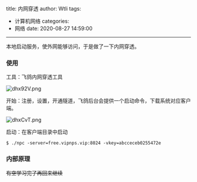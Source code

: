 title: 内网穿透
author: Wtli
tags:
  - 计算机网络
categories:
  - 网络
date: 2020-08-27 14:59:00
---
本地启动服务，使外网能够访问，于是做了一下内网穿透。
<!-- more -->
### 使用
工具：飞鸽内网穿透工具

![dhx92V.png](https://s1.ax1x.com/2020/08/27/dhx92V.png)

开始：注册，设置，开通隧道，飞鸽后台会提供一个启动命令，下载系统对应客户端。

![dhxCvT.png](https://s1.ax1x.com/2020/08/27/dhxCvT.png)

启动：在客户端目录中启动

```
$ ./npc -server=free.vipnps.vip:8024 -vkey=abcceceb0255472e
```
### 内部原理

~~有空学习完了再回来继续~~